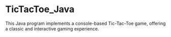 # TicTacToe_Java
This Java program implements a console-based Tic-Tac-Toe game, offering a classic and interactive gaming experience.
